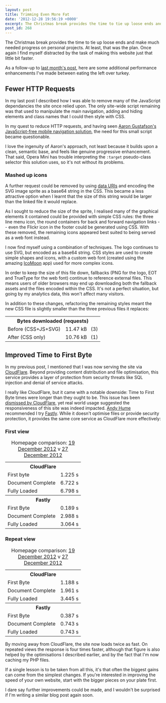 ```yaml
---
layout: post
title: Trimming Even More Fat
date: '2012-12-28 19:56:19 +0000'
excerpt: The Christmas break provides the time to tie up loose ends and make much needed progress on personal projects. At least, that was the plan. Once again I find myself distracted by the task of making this website just that little bit faster.
post_id: 268
---
```

The Christmas break provides the time to tie up loose ends and make much needed progress on personal projects. At least, that was the plan. Once again I find myself distracted by the task of making this website just that little bit faster.

As a follow-up to [last month's post][1], here are some additional performance enhancements I've made between eating the left over turkey.

## Fewer HTTP Requests
In my last post I described how I was able to remove many of the JavaScript dependancies the site once relied upon. The only site-wide script remaining was that used to manipulate the main navigation, adding and hiding elements and class names that I could then style with CSS.

In my quest to reduce HTTP requests, and having seen [Aaron Gustafson's JavaScript-free mobile navigation solution][2], the need for this small script became questionable.

I love the ingenuity of Aaron's approach, not least because it builds upon a clean, semantic base, and feels like genuine progressive enhancement. That said, Opera Mini has trouble interpreting the `:target` pseudo-class selector this solution uses, so it's not without its problems.

### Mashed up icons
A further request could be removed by using [data URIs][3] and encoding the SVG image sprite as a base64 string in the CSS. This became a less attractive option when I learnt that the size of this string would be larger than the linked file it would replace.

As I sought to reduce the size of the sprite, I realised many of the graphical elements it contained could be provided with simple CSS rules: the three line menu icon, the round containers for back and forward navigation links -- even the Flickr icon in the footer could be generated using CSS. With these removed, the remaining icons appeared best suited to being served as a web font instead.

I now find myself using a combination of techniques. The logo continues to use SVG, but encoded as a base64 string. CSS styles are used to create simple shapes and icons, with a custom web font (created using the amazing [IcoMoon][4] app) used for more complex icons.

In order to keep the size of this file down, fallbacks (PNG for the logo, EOT and TrueType for the web font) continue to reference external files. This means users of older browsers may end up downloading both the fallback assets and the files encoded within the CSS. It's not a perfect situation, but going by my analytics data, this won't affect many visitors.

In addition to these changes, refactoring the remaining styles meant the new CSS file is slightly smaller than the three previous files it replaces:

<table class="chart-hbar">
    <tbody>
        <tr>
            <th colspan="2">Bytes downloaded (requests)</th>
        </tr>
        <tr>
            <td class="label">Before (CSS+<abbr>JS</abbr>+SVG)</td>
            <td class="value"><span style="width:100%;">11.47 <abbr>kB</abbr> &#160; (3)</span></td>
        </tr>
        <tr>
            <td class="label">After (CSS only)</td>
            <td class="value"><span style="width:93.80%;">10.76 <abbr>kB</abbr> &#160; (1)</span></td>
        </tr>
    </tbody>
</table>

## Improved Time to First Byte
In my previous post, I mentioned that I was now serving the site via [CloudFlare][5]. Beyond providing content distribution and file optimisation, this service provides a layer of protection from security threats like SQL injection and denial of service attacks.

I really like CloudFlare, but it came with a notable downside: Time to First Byte times were longer than they ought to be. This issue has been [dismissed by CloudFlare][6], yet real world usage suggested the responsiveness of this site was indeed impacted. [Andy Hume][7] recommended I try [Fastly][8]. While it doesn't optimise files or provide security protection, it provides the same core service as CloudFlare more effectively:

### First view
<table class="chart-hbar">
    <caption>Homepage comparison: <a href="http://webpagetest.org/result/121219_DH_DDQ/">19 December 2012</a> v <a href="http://webpagetest.org/result/121227_BD_GR8/">27 December 2012</a></caption>
    <tbody>
        <tr>
            <th colspan="2">CloudFlare</th>
        </tr>
        <tr>
            <td class="label">First byte</td>
            <td class="value"><span style="width:12.25%;">1.225 <abbr>s</abbr></span></td>
        </tr>
        <tr>
            <td class="label">Document Complete</td>
            <td class="value"><span style="width:67.22%;">6.722 <abbr>s</abbr></span></td>
        </tr>
        <tr>
            <td class="label">Fully Loaded</td>
            <td class="value"><span style="width:67.98%;">6.798 <abbr>s</abbr></span></td>
        </tr>
    </tbody>
    <tbody>
        <tr>
            <th colspan="2">Fastly</th>
        </tr>
        <tr>
            <td class="label">First Byte</td>
            <td class="value"><span style="width:1.89%;">0.189 <abbr>s</abbr></span></td>
        </tr>
        <tr>
            <td class="label">Document Complete</td>
            <td class="value"><span style="width:29.88%;">2.988 <abbr>s</abbr></span></td>
        </tr>
        <tr>
            <td class="label">Fully Loaded</td>
            <td class="value"><span style="width:30.64%;">3.064 <abbr>s</abbr></span></td>
        </tr>
    </tbody>
</table>

### Repeat view
<table class="chart-hbar">
    <caption>Homepage comparison: <a href="http://webpagetest.org/result/121219_DH_DDQ/">19 December 2012</a> v <a href="http://webpagetest.org/result/121227_BD_GR8/">27 December 2012</a></caption>
    <tbody>
        <tr>
            <th colspan="2">CloudFlare</th>
        </tr>
        <tr>
            <td class="label">First Byte</td>
            <td class="value"><span style="width:11.88%;">1.188 <abbr>s</abbr></span></td>
        </tr>
        <tr>
            <td class="label">Document Complete</td>
            <td class="value"><span style="width:19.61%;">1.961 <abbr>s</abbr></span></td>
        </tr>
        <tr>
            <td class="label">Fully Loaded</td>
            <td class="value"><span style="width:34.45%;">3.445 <abbr>s</abbr></span></td>
        </tr>
    </tbody>
    <tbody>
        <tr>
            <th colspan="2">Fastly</th>
        </tr>
        <tr>
            <td class="label">First Byte</td>
            <td class="value"><span style="width:3.87%;">0.387 <abbr>s</abbr></span></td>
        </tr>
        <tr>
            <td class="label">Document Complete</td>
            <td class="value"><span style="width:7.43%;">0.743 <abbr>s</abbr></span></td>
        </tr>
        <tr>
            <td class="label">Fully Loaded</td>
            <td class="value"><span style="width:7.43%;">0.743 <abbr>s</abbr></span></td>
        </tr>
    </tbody>
</table>

By moving away from CloudFlare, the site now loads twice as fast. On repeated views the response is four times faster, although that figure is also helped by the optimisations I described earlier, and by the fact that I'm now caching my PHP files.

If a single lesson is to be taken from all this, it's that often the biggest gains can come from the simplest changes. If you're interested in improving the speed of your own website, start with the bigger pieces on your plate first.

I dare say further improvements could be made, and I wouldn't be surprised if I'm writing a similar blog post again soon.

[1]: /2012/11/trimming_the_fat/
[2]: http://www.netmagazine.com/tutorials/build-smart-mobile-navigation-without-hacks
[3]: http://css-tricks.com/data-uris/
[4]: http://icomoon.io/#app-features
[5]: http://cloudflare.com/
[6]: http://blog.cloudflare.com/ttfb-time-to-first-byte-considered-meaningles
[7]: http://andyhume.net
[8]: http://www.fastly.com